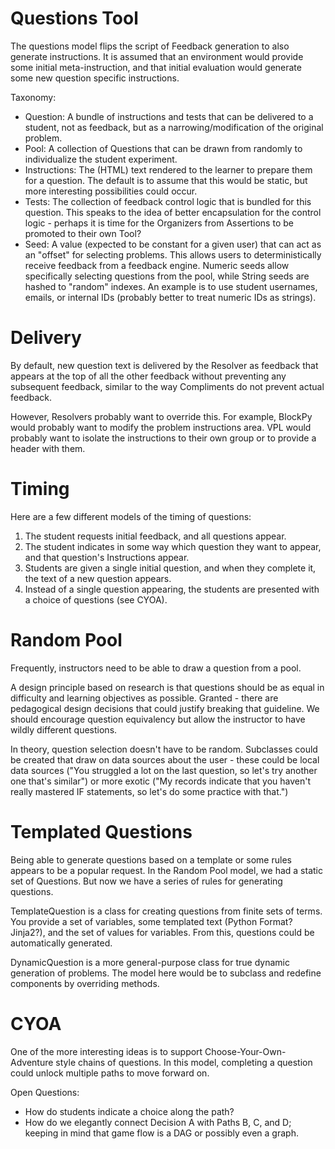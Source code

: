 # Questions Tool

The questions model flips the script of Feedback generation to also generate
instructions. It is assumed that an environment would provide some initial
meta-instruction, and that initial evaluation would generate some new question
specific instructions.

Taxonomy:
* Question: A bundle of instructions and tests that can be delivered to a
            student, not as feedback, but as a narrowing/modification of the
            original problem.
* Pool: A collection of Questions that can be drawn from randomly to
        individualize the student experiment.
* Instructions: The (HTML) text rendered to the learner to prepare them for
         a question. The default is to assume that this would be static,
         but more interesting possibilities could occur.
* Tests: The collection of feedback control logic that is bundled for this
         question. This speaks to the idea of better encapsulation for
         the control logic - perhaps it is time for the Organizers from
         Assertions to be promoted to their own Tool?
* Seed: A value (expected to be constant for a given user) that can act as
        an "offset" for selecting problems. This allows users to
        deterministically receive feedback from a feedback engine.
        Numeric seeds allow specifically selecting questions from the pool,
        while String seeds are hashed to "random" indexes. An example is to
        use student usernames, emails, or internal IDs (probably better to
        treat numeric IDs as strings).
        
# Delivery

By default, new question text is delivered by the Resolver as feedback
that appears at the top of all the other feedback without preventing any
subsequent feedback, similar to the way Compliments do not prevent actual
feedback.

However, Resolvers probably want to override this. For example, BlockPy would
probably want to modify the problem instructions area. VPL would probably
want to isolate the instructions to their own group or to provide a header with
them.
        
# Timing

Here are a few different models of the timing of questions:
1. The student requests initial feedback, and all questions appear.
2. The student indicates in some way which question they want to appear,
   and that question's Instructions appear.
3. Students are given a single initial question, and when they complete it,
   the text of a new question appears.
4. Instead of a single question appearing, the students are presented with
   a choice of questions (see CYOA).

# Random Pool

Frequently, instructors need to be able to draw a question from a pool.

A design principle based on research is that questions should be as equal
in difficulty and learning objectives as possible. Granted - there are
pedagogical design decisions that could justify breaking that guideline.
We should encourage question equivalency but allow the instructor to have
wildly different questions.

In theory, question selection doesn't have to be random. Subclasses
could be created that draw on data sources about the user - these could
be local data sources ("You struggled a lot on the last question, so let's
try another one that's similar") or more exotic ("My records indicate that you
haven't really mastered IF statements, so let's do some practice with that.")

# Templated Questions

Being able to generate questions based on a template or some rules appears
to be a popular request. In the Random Pool model, we had a static set of
Questions. But now we have a series of rules for generating questions.

TemplateQuestion is a class for creating questions from finite sets of terms.
You provide a set of variables, some templated text (Python Format? Jinja2?),
and the set of values for variables. From this, questions could be automatically
generated.

DynamicQuestion is a more general-purpose class for true dynamic generation of
problems. The model here would be to subclass and redefine components
by overriding methods.

# CYOA

One of the more interesting ideas is to support Choose-Your-Own-Adventure
style chains of questions. In this model, completing a question could unlock
multiple paths to move forward on.

Open Questions:
* How do students indicate a choice along the path?
* How do we elegantly connect Decision A with Paths B, C, and D; keeping
  in mind that game flow is a DAG or possibly even a graph.
